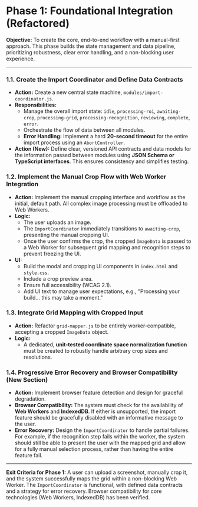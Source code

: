 # Phase 1: Foundational Integration (Refactored)

**Objective:** To create the core, end-to-end workflow with a manual-first approach. This phase builds the state management and data pipeline, prioritizing robustness, clear error handling, and a non-blocking user experience.

---

### 1.1. Create the Import Coordinator and Define Data Contracts

-   **Action:** Create a new central state machine, `modules/import-coordinator.js`.
-   **Responsibilities:**
    -   Manage the overall import state: `idle`, `processing-roi`, `awaiting-crop`, `processing-grid`, `processing-recognition`, `reviewing`, `complete`, `error`.
    -   Orchestrate the flow of data between all modules.
    -   **Error Handling:** Implement a hard **20-second timeout** for the entire import process using an `AbortController`.
-   **Action (New):** Define clear, versioned API contracts and data models for the information passed between modules using **JSON Schema or TypeScript interfaces**. This ensures consistency and simplifies testing.

### 1.2. Implement the Manual Crop Flow with Web Worker Integration

-   **Action:** Implement the manual cropping interface and workflow as the initial, default path. All complex image processing must be offloaded to Web Workers.
-   **Logic:**
    -   The user uploads an image.
    -   The `ImportCoordinator` immediately transitions to `awaiting-crop`, presenting the manual cropping UI.
    -   Once the user confirms the crop, the cropped `ImageData` is passed to a Web Worker for subsequent grid mapping and recognition steps to prevent freezing the UI.
-   **UI:**
    -   Build the modal and cropping UI components in `index.html` and `style.css`.
    -   Include a crop preview area.
    -   Ensure full accessibility (WCAG 2.1).
    -   Add UI text to manage user expectations, e.g., "Processing your build... this may take a moment."

### 1.3. Integrate Grid Mapping with Cropped Input

-   **Action:** Refactor `grid-mapper.js` to be entirely worker-compatible, accepting a cropped `ImageData` object.
-   **Logic:**
    -   A dedicated, **unit-tested coordinate space normalization function** must be created to robustly handle arbitrary crop sizes and resolutions.

### 1.4. Progressive Error Recovery and Browser Compatibility (New Section)

-   **Action:** Implement browser feature detection and design for graceful degradation.
-   **Browser Compatibility:** The system must check for the availability of **Web Workers** and **IndexedDB**. If either is unsupported, the import feature should be gracefully disabled with an informative message to the user.
-   **Error Recovery:** Design the `ImportCoordinator` to handle partial failures. For example, if the recognition step fails within the worker, the system should still be able to present the user with the mapped grid and allow for a fully manual selection process, rather than having the entire feature fail.

---

**Exit Criteria for Phase 1:** A user can upload a screenshot, manually crop it, and the system successfully maps the grid within a non-blocking Web Worker. The `ImportCoordinator` is functional, with defined data contracts and a strategy for error recovery. Browser compatibility for core technologies (Web Workers, IndexedDB) has been verified.
